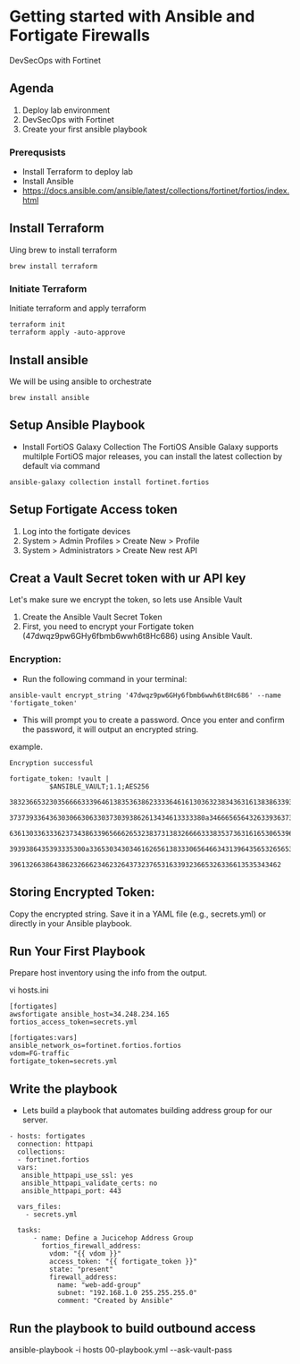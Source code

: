 # Getting started with Ansible and Fortigate Firewalls
DevSecOps with Fortinet

## Agenda 
1. Deploy lab environment
2. DevSecOps with Fortinet
3. Create your first ansible playbook


### Prerequsists
* Install Terraform to deploy lab
* Install Ansible 
* https://docs.ansible.com/ansible/latest/collections/fortinet/fortios/index.html 


## Install Terraform

Uing brew to install terraform 

```
brew install terraform
```

### Initiate Terraform 
Initiate terraform and apply terraform

```
terraform init
terraform apply -auto-approve
```

## Install ansible 
We will be using ansible to orchestrate 

```
brew install ansible
```

## Setup Ansible Playbook

* Install FortiOS Galaxy Collection
The FortiOS Ansible Galaxy supports multilple FortiOS major releases, you can install the latest collection by default via command 

```
ansible-galaxy collection install fortinet.fortios
```

## Setup Fortigate Access token
1. Log into the fortigate devices
2. System > Admin Profiles > Create New > Profile
3. System > Administrators > Create New rest API

## Creat a Vault Secret token with ur API key
Let's make sure we encrypt the token, so lets use Ansible Vault

1. Create the Ansible Vault Secret Token
2. First, you need to encrypt your Fortigate token (47dwqz9pw6GHy6fbmb6wwh6t8Hc686) using Ansible Vault.

### Encryption:

* Run the following command in your terminal:

```
ansible-vault encrypt_string '47dwqz9pw6GHy6fbmb6wwh6t8Hc686' --name 'fortigate_token'
```

* This will prompt you to create a password. Once you enter and confirm the password, it will output an encrypted string.

example. 
```
Encryption successful

fortigate_token: !vault |
          $ANSIBLE_VAULT;1.1;AES256
          38323665323035666633396461383536386233336461613036323834363161383863393637333162
          3737393364363030663063303730393862613434613333380a346665656432633936373266333831
          63613033633362373438633965666265323837313832666633383537363161653065396532613332
          3939386435393335300a336530343034616265613833306564663431396435653265653630313236
          39613266386438623266623462326437323765316339323665326336613535343462
```
## Storing Encrypted Token:

Copy the encrypted string.
Save it in a YAML file (e.g., secrets.yml) or directly in your Ansible playbook.

## Run Your First Playbook

Prepare host inventory using the info from the output.

vi hosts.ini

```
[fortigates]
awsfortigate ansible_host=34.248.234.165 fortios_access_token=secrets.yml

[fortigates:vars]
ansible_network_os=fortinet.fortios.fortios
vdom=FG-traffic
fortigate_token=secrets.yml
```

## Write the playbook
* Lets build a playbook that automates building address group for our server.


```
- hosts: fortigates
  connection: httpapi
  collections:
  - fortinet.fortios
  vars:
   ansible_httpapi_use_ssl: yes
   ansible_httpapi_validate_certs: no
   ansible_httpapi_port: 443

  vars_files:
    - secrets.yml

  tasks:
      - name: Define a Jucicehop Address Group
        fortios_firewall_address:
          vdom: "{{ vdom }}"
          access_token: "{{ fortigate_token }}"
          state: "present"
          firewall_address:
            name: "web-add-group"
            subnet: "192.168.1.0 255.255.255.0"
            comment: "Created by Ansible"
```

## Run the playbook to build outbound access 
ansible-playbook -i hosts 00-playbook.yml --ask-vault-pass